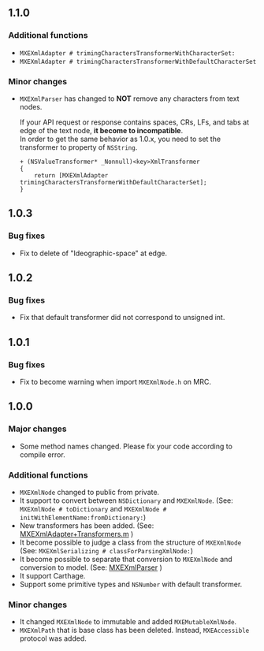 ## 1.1.0

### Additional functions

- `MXEXmlAdapter # trimingCharactersTransformerWithCharacterSet:`
- `MXEXmlAdapter # trimingCharactersTransformerWithDefaultCharacterSet`

### Minor changes

- `MXEXmlParser` has changed to **NOT** remove any characters from text nodes.

   If your API request or response contains spaces, CRs, LFs, and tabs at edge of the text node, **it become to incompatible**.  
   In order to get the same behavior as 1.0.x, you need to set the transformer to property of `NSString`.
   
   ```objc
   + (NSValueTransformer* _Nonnull)<key>XmlTransformer
   {
       return [MXEXmlAdapter trimingCharactersTransformerWithDefaultCharacterSet];
   }
   ```

## 1.0.3

### Bug fixes

- Fix to delete of "Ideographic-space" at edge.

## 1.0.2

### Bug fixes

- Fix that default transformer did not correspond to unsigned int.

## 1.0.1

### Bug fixes

- Fix to become warning when import `MXEXmlNode.h` on MRC.

## 1.0.0

### Major changes

- Some method names changed. Please fix your code according to compile error.

### Additional functions

- `MXEXmlNode` changed to public from private.
- It support to convert between `NSDictionary` and `MXEXmlNode`.
  (See: `MXEXmlNode # toDictionary` and `MXEXmlNode # initWithElementName:fromDictionary:`)
- New transformers has been added.
  (See: [MXEXmlAdapter+Transformers.m](MantleXMLExtension/Classes/MXEXmlAdapter+Transformers.m) )
- It become possible to judge a class from the structure of `MXEXmlNode`
  (See: `MXEXmlSerializing # classForParsingXmlNode:`)
- It become possible to separate that conversion to `MXEXmlNode` and conversion to model.
  (See: [MXEXmlParser](MantleXMLExtension/Classes/MXEXmlParser.h) )
- It support Carthage.
- Support some primitive types and `NSNumber` with default transformer.

### Minor changes

- It changed `MXEXmlNode` to immutable and added `MXEMutableXmlNode`.
- `MXEXmlPath` that is base class has been deleted. Instead, `MXEAccessible` protocol was added.
